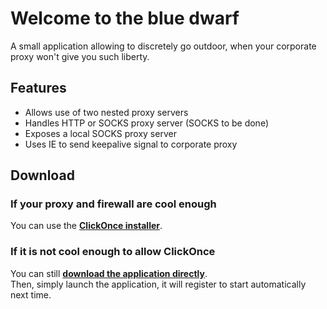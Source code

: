 # Welcome to the blue dwarf
A small application allowing to discretely go outdoor, when your corporate proxy won't give you such liberty.

## Features
* Allows use of two nested proxy servers
* Handles HTTP or SOCKS proxy server (SOCKS to be done)
* Exposes a local SOCKS proxy server
* Uses IE to send keepalive signal to corporate proxy

## Download

### If your proxy and firewall are cool enough
You can use the **[ClickOnce installer](http://openstore.craponne.fr/BlueDwarf.application)**.

### If it is not cool enough to allow ClickOnce
You can still **[download the application directly](http://openstore.craponne.fr/BlueDwarf.exe)**.  
Then, simply launch the application, it will register to start automatically next time.
